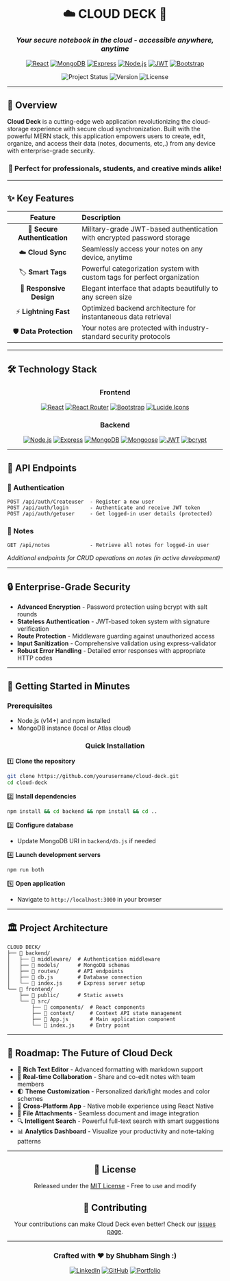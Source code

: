<div align="center">

# ☁️ CLOUD DECK 📝
### *Your secure notebook in the cloud - accessible anywhere, anytime*

[![React](https://img.shields.io/badge/React-18.3.1-61DAFB?style=for-the-badge&logo=react&logoColor=white)](https://reactjs.org/)
[![MongoDB](https://img.shields.io/badge/MongoDB-47A248?style=for-the-badge&logo=mongodb&logoColor=white)](https://www.mongodb.com/)
[![Express](https://img.shields.io/badge/Express-000000?style=for-the-badge&logo=express&logoColor=white)](https://expressjs.com/)
[![Node.js](https://img.shields.io/badge/Node.js-339933?style=for-the-badge&logo=nodedotjs&logoColor=white)](https://nodejs.org/)
[![JWT](https://img.shields.io/badge/JWT-000000?style=for-the-badge&logo=json-web-tokens&logoColor=white)](https://jwt.io/)
[![Bootstrap](https://img.shields.io/badge/Bootstrap-7952B3?style=for-the-badge&logo=bootstrap&logoColor=white)](https://getbootstrap.com/)

![Project Status](https://img.shields.io/badge/Status-Active-success?style=for-the-badge)
![Version](https://img.shields.io/badge/Version-1.0.0-blue?style=for-the-badge)
![License](https://img.shields.io/badge/License-MIT-yellow?style=for-the-badge)

</div>

---

## 🌟 Overview

**Cloud Deck** is a cutting-edge web application revolutionizing the cloud-storage experience with secure cloud synchronization. Built with the powerful MERN stack, this application empowers users to create, edit, organize, and access their data (notes, documents, etc,.) from any device with enterprise-grade security.

<div align="center">

### 💼 Perfect for professionals, students, and creative minds alike!

</div>

---

## ✨ Key Features

<div align="center">

| Feature | Description |
|:-------:|:------------|
| 🔐 **Secure Authentication** | Military-grade JWT-based authentication with encrypted password storage |
| ☁️ **Cloud Sync** | Seamlessly access your notes on any device, anytime |
| 🏷️ **Smart Tags** | Powerful categorization system with custom tags for perfect organization |
| 📱 **Responsive Design** | Elegant interface that adapts beautifully to any screen size |
| ⚡ **Lightning Fast** | Optimized backend architecture for instantaneous data retrieval |
| 🛡️ **Data Protection** | Your notes are protected with industry-standard security protocols |

</div>

---

## 🛠️ Technology Stack

<div align="center">

### Frontend
[![React](https://img.shields.io/badge/React-18.3.1-61DAFB?style=flat-square&logo=react&logoColor=black)](https://reactjs.org/)
[![React Router](https://img.shields.io/badge/React_Router-6.17.0-CA4245?style=flat-square&logo=react-router&logoColor=white)](https://reactrouter.com/)
[![Bootstrap](https://img.shields.io/badge/Bootstrap_5-7952B3?style=flat-square&logo=bootstrap&logoColor=white)](https://getbootstrap.com/)
[![Lucide Icons](https://img.shields.io/badge/Lucide_Icons-Latest-66E3FF?style=flat-square)](https://lucide.dev/)

### Backend
[![Node.js](https://img.shields.io/badge/Node.js-Latest-339933?style=flat-square&logo=nodedotjs&logoColor=white)](https://nodejs.org/)
[![Express](https://img.shields.io/badge/Express-4.18.2-000000?style=flat-square&logo=express&logoColor=white)](https://expressjs.com/)
[![MongoDB](https://img.shields.io/badge/MongoDB-Latest-47A248?style=flat-square&logo=mongodb&logoColor=white)](https://www.mongodb.com/)
[![Mongoose](https://img.shields.io/badge/Mongoose-Latest-880000?style=flat-square&logo=mongoose&logoColor=white)](https://mongoosejs.com/)
[![JWT](https://img.shields.io/badge/JWT-Latest-000000?style=flat-square&logo=json-web-tokens&logoColor=white)](https://jwt.io/)
[![bcrypt](https://img.shields.io/badge/bcrypt.js-Latest-003B57?style=flat-square)](https://github.com/dcodeIO/bcrypt.js/)

</div>

---

## 📡 API Endpoints

### 🔐 Authentication
```
POST /api/auth/Createuser  - Register a new user
POST /api/auth/login       - Authenticate and receive JWT token
POST /api/auth/getuser     - Get logged-in user details (protected)
```

### 📝 Notes
```
GET /api/notes             - Retrieve all notes for logged-in user
```
*Additional endpoints for CRUD operations on notes (in active development)*

---

## 🔒 Enterprise-Grade Security

- **Advanced Encryption** - Password protection using bcrypt with salt rounds
- **Stateless Authentication** - JWT-based token system with signature verification
- **Route Protection** - Middleware guarding against unauthorized access
- **Input Sanitization** - Comprehensive validation using express-validator
- **Robust Error Handling** - Detailed error responses with appropriate HTTP codes

---

## 🚀 Getting Started in Minutes

### Prerequisites
- Node.js (v14+) and npm installed
- MongoDB instance (local or Atlas cloud)

<div align="center">

### Quick Installation

</div>

1️⃣ **Clone the repository**
```bash
git clone https://github.com/yourusername/cloud-deck.git
cd cloud-deck
```

2️⃣ **Install dependencies**
```bash
npm install && cd backend && npm install && cd ..
```

3️⃣ **Configure database**
- Update MongoDB URI in `backend/db.js` if needed

4️⃣ **Launch development servers**
```bash
npm run both
```

5️⃣ **Open application**
- Navigate to `http://localhost:3000` in your browser

---

## 🏛️ Project Architecture

```
CLOUD DECK/
├── 📁 backend/
│   ├── 📁 middleware/  # Authentication middleware
│   ├── 📁 models/      # MongoDB schemas
│   ├── 📁 routes/      # API endpoints
│   ├── 📄 db.js        # Database connection
│   └── 📄 index.js     # Express server setup
└── 📁 frontend/
    ├── 📁 public/      # Static assets
    └── 📁 src/
        ├── 📁 components/  # React components
        ├── 📁 context/     # Context API state management
        ├── 📄 App.js       # Main application component
        └── 📄 index.js     # Entry point
```

---

## 🔮 Roadmap: The Future of Cloud Deck

- 📝 **Rich Text Editor** - Advanced formatting with markdown support
- 👥 **Real-time Collaboration** - Share and co-edit notes with team members
- 🌓 **Theme Customization** - Personalized dark/light modes and color schemes
- 📱 **Cross-Platform App** - Native mobile experience using React Native
- 📎 **File Attachments** - Seamless document and image integration
- 🔍 **Intelligent Search** - Powerful full-text search with smart suggestions
- 📊 **Analytics Dashboard** - Visualize your productivity and note-taking patterns

---

<div align="center">

## 📜 License

Released under the [MIT License](LICENSE) - Free to use and modify

## 🤝 Contributing

Your contributions can make Cloud Deck even better! Check our [issues page](https://github.com/yourusername/cloud-deck/issues).

---

### Crafted with ❤️ by Shubham Singh :)

[![LinkedIn](https://img.shields.io/badge/LinkedIn-Connect-0077B5?style=for-the-badge&logo=linkedin)](https://linkedin.com/in/singh200410)
[![GitHub](https://img.shields.io/badge/GitHub-Follow-181717?style=for-the-badge&logo=github)](https://github.com/Shubham-Singh-01)
[![Portfolio](https://img.shields.io/badge/Portfolio-Visit-00A98F?style=for-the-badge&logo=safari)](https://yourportfolio.com)

</div>
